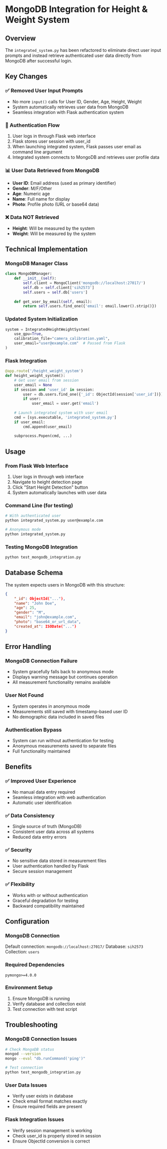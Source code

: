 # MongoDB Integration for Height & Weight System

## Overview

The `integrated_system.py` has been refactored to eliminate direct user input prompts and instead retrieve authenticated user data directly from MongoDB after successful login.

## Key Changes

### ✅ Removed User Input Prompts
- No more `input()` calls for User ID, Gender, Age, Height, Weight
- System automatically retrieves user data from MongoDB
- Seamless integration with Flask authentication system

### 🔐 Authentication Flow
1. User logs in through Flask web interface
2. Flask stores user session with user_id
3. When launching integrated system, Flask passes user email as command line argument
4. Integrated system connects to MongoDB and retrieves user profile data

### 📊 User Data Retrieved from MongoDB
- **User ID**: Email address (used as primary identifier)
- **Gender**: M/F/Other
- **Age**: Numeric age
- **Name**: Full name for display
- **Photo**: Profile photo (URL or base64 data)

### ❌ Data NOT Retrieved
- **Height**: Will be measured by the system
- **Weight**: Will be measured by the system

## Technical Implementation

### MongoDB Manager Class
```python
class MongoDBManager:
    def __init__(self):
        self.client = MongoClient('mongodb://localhost:27017/')
        self.db = self.client['sih2573']
        self.users = self.db['users']
    
    def get_user_by_email(self, email):
        return self.users.find_one({'email': email.lower().strip()})
```

### Updated System Initialization
```python
system = IntegratedHeightWeightSystem(
    use_gpu=True,
    calibration_file="camera_calibration.yaml",
    user_email="user@example.com"  # Passed from Flask
)
```

### Flask Integration
```python
@app.route('/height_weight_system')
def height_weight_system():
    # Get user email from session
    user_email = None
    if session and 'user_id' in session:
        user = db.users.find_one({'_id': ObjectId(session['user_id'])})
        if user:
            user_email = user.get('email')
    
    # Launch integrated system with user email
    cmd = [sys.executable, 'integrated_system.py']
    if user_email:
        cmd.append(user_email)
    
    subprocess.Popen(cmd, ...)
```

## Usage

### From Flask Web Interface
1. User logs in through web interface
2. Navigate to height detection page
3. Click "Start Height Detection" button
4. System automatically launches with user data

### Command Line (for testing)
```bash
# With authenticated user
python integrated_system.py user@example.com

# Anonymous mode
python integrated_system.py
```

### Testing MongoDB Integration
```bash
python test_mongodb_integration.py
```

## Database Schema

The system expects users in MongoDB with this structure:
```json
{
    "_id": ObjectId("..."),
    "name": "John Doe",
    "age": 25,
    "gender": "M",
    "email": "john@example.com",
    "photo": "base64_or_url_data",
    "created_at": ISODate("...")
}
```

## Error Handling

### MongoDB Connection Failure
- System gracefully falls back to anonymous mode
- Displays warning message but continues operation
- All measurement functionality remains available

### User Not Found
- System operates in anonymous mode
- Measurements still saved with timestamp-based user ID
- No demographic data included in saved files

### Authentication Bypass
- System can run without authentication for testing
- Anonymous measurements saved to separate files
- Full functionality maintained

## Benefits

### ✅ Improved User Experience
- No manual data entry required
- Seamless integration with web authentication
- Automatic user identification

### ✅ Data Consistency
- Single source of truth (MongoDB)
- Consistent user data across all systems
- Reduced data entry errors

### ✅ Security
- No sensitive data stored in measurement files
- User authentication handled by Flask
- Secure session management

### ✅ Flexibility
- Works with or without authentication
- Graceful degradation for testing
- Backward compatibility maintained

## Configuration

### MongoDB Connection
Default connection: `mongodb://localhost:27017/`
Database: `sih2573`
Collection: `users`

### Required Dependencies
```
pymongo>=4.0.0
```

### Environment Setup
1. Ensure MongoDB is running
2. Verify database and collection exist
3. Test connection with test script

## Troubleshooting

### MongoDB Connection Issues
```bash
# Check MongoDB status
mongod --version
mongo --eval "db.runCommand('ping')"

# Test connection
python test_mongodb_integration.py
```

### User Data Issues
- Verify user exists in database
- Check email format matches exactly
- Ensure required fields are present

### Flask Integration Issues
- Verify session management is working
- Check user_id is properly stored in session
- Ensure ObjectId conversion is correct